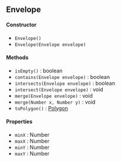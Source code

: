 ## Envelope

#### Constructor

- `Envelope()`
- `Envelope(Envelope envelope)`

#### Methods

- `isEmpty()` : boolean
- `contains(Envelope envelope)` : boolean
- `intersects(Envelope envelope)` : boolean
- `intersect(Envelope envelope)` : void
- `merge(Envelope envelope)` : void
- `merge(Number x, Number y)` : void
- `toPolygon()` : [Polygon](polygon.md)

#### Properties

- `minX` : Number
- `maxX` : Number
- `minY` : Number
- `maxY` : Number